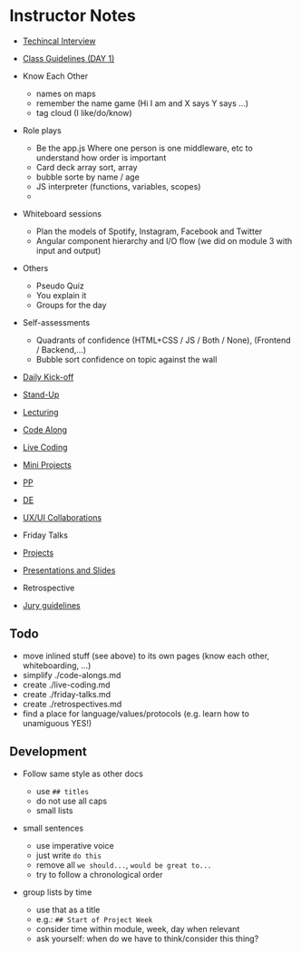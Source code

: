 
# Instructor Notes

- [Techincal Interview](./technical-interview.md)
- [Class Guidelines (DAY 1)](./bcn-webdev-guidelines.md)
- Know Each Other
  - names on maps
  - remember the name game (Hi I am and X says Y says ...)
  - tag cloud (I like/do/know)
- Role plays
  - Be the app.js Where one person is one middleware, etc to understand how order is important
  - Card deck array sort, array
  - bubble sorte by name / age
  - JS interpreter (functions, variables, scopes)
  -
- Whiteboard sessions
  - Plan the models of Spotify, Instagram, Facebook and Twitter
  - Angular component hierarchy and I/O flow (we did on module 3 with input and output)
- Others
  - Pseudo Quiz
  - You explain it
  - Groups for the day
- Self-assessments
  - Quadrants of confidence (HTML+CSS / JS / Both / None), (Frontend / Backend,...)
  - Bubble sort confidence on topic against the wall

- [Daily Kick-off](./daily-kick-off.md)
- [Stand-Up](./stand-up.md)
- [Lecturing](./lecture.md)
- [Code Along](./code-along.md)
- [Live Coding](./live-coding.md)
- [Mini Projects](./mini-projects.md)
- [PP](./pair-programming.md)
- [DE](./daily-exercise.md)
- [UX/UI Collaborations](./ux-ui-collaborations.md)
- Friday Talks
- [Projects](./projects.md)
- [Presentations and Slides](./slides-guidelines.md)
- Retrospective
- [Jury guidelines](./jury-guidelines.md)




## Todo

- move inlined stuff (see above) to its own pages (know each other, whiteboarding, ...)
- simplify ./code-alongs.md
- create ./live-coding.md
- create ./friday-talks.md
- create ./retrospectives.md
- find a place for language/values/protocols (e.g. learn how to unamiguous YES!)

## Development

- Follow same style as other docs
  - use `## titles`
  - do not use all caps
  - small lists

- small sentences
  - use imperative voice
  - just write `do this`
  - remove all `we should...`, `would be great to...`
  - try to follow a chronological order

- group lists by time
  - use that as a title
  - e.g.: `## Start of Project Week`
  - consider time within module, week, day when relevant
  - ask yourself: when do we have to think/consider this thing?
